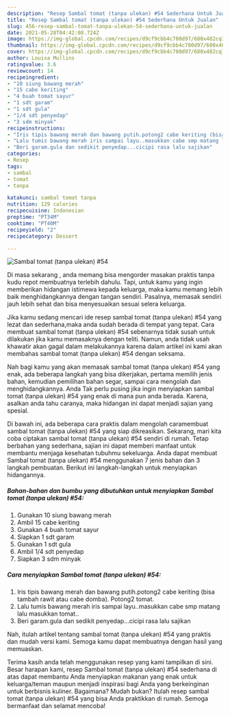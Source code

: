 ```yaml
---
description: "Resep Sambal tomat (tanpa ulekan) #54 Sederhana Untuk Jualan"
title: "Resep Sambal tomat (tanpa ulekan) #54 Sederhana Untuk Jualan"
slug: 456-resep-sambal-tomat-tanpa-ulekan-54-sederhana-untuk-jualan
date: 2021-05-28T04:42:08.724Z
image: https://img-global.cpcdn.com/recipes/d9cf9cbb4c780d97/680x482cq70/sambal-tomat-tanpa-ulekan-54-foto-resep-utama.jpg
thumbnail: https://img-global.cpcdn.com/recipes/d9cf9cbb4c780d97/680x482cq70/sambal-tomat-tanpa-ulekan-54-foto-resep-utama.jpg
cover: https://img-global.cpcdn.com/recipes/d9cf9cbb4c780d97/680x482cq70/sambal-tomat-tanpa-ulekan-54-foto-resep-utama.jpg
author: Louisa Mullins
ratingvalue: 3.6
reviewcount: 14
recipeingredient:
- "10 siung bawang merah"
- "15 cabe keriting"
- "4 buah tomat sayur"
- "1 sdt garam"
- "1 sdt gula"
- "1/4 sdt penyedap"
- "3 sdm minyak"
recipeinstructions:
- "Iris tipis bawang merah dan bawang putih.potong2 cabe keriting (bisa tambah rawit atau cabe domba). Potong2 tomat."
- "Lalu tumis bawang merah iris sampai layu..masukkan cabe smp matang lalu masukkan tomat.."
- "Beri garam.gula dan sedikit penyedap...cicipi rasa lalu sajikan"
categories:
- Resep
tags:
- sambal
- tomat
- tanpa

katakunci: sambal tomat tanpa 
nutrition: 129 calories
recipecuisine: Indonesian
preptime: "PT34M"
cooktime: "PT40M"
recipeyield: "2"
recipecategory: Dessert

---
```



![Sambal tomat (tanpa ulekan) #54](https://img-global.cpcdn.com/recipes/d9cf9cbb4c780d97/680x482cq70/sambal-tomat-tanpa-ulekan-54-foto-resep-utama.jpg)

Di masa  sekarang , anda memang bisa mengorder masakan praktis tanpa kudu repot membuatnya terlebih dahulu. Tapi, untuk kamu yang ingin memberikan hidangan istimewa kepada keluarga, maka kamu memang lebih baik menghidangkannya dengan tangan sendiri. Pasalnya, memasak sendiri jauh lebih sehat dan bisa menyesuaikan sesuai selera keluarga.

Jika kamu sedang mencari ide resep sambal tomat (tanpa ulekan) #54 yang lezat dan sederhana,maka anda sudah berada di tempat yang tepat. Cara membuat sambal tomat (tanpa ulekan) #54  sebenarnya tidak susah untuk dilakukan jika kamu memasaknya dengan teliti. Namun, anda tidak usah khawatir akan gagal dalam melakukannya 
karena dalam artikel ini kami akan membahas sambal tomat (tanpa ulekan) #54 dengan seksama.  



Nah bagi kamu yang akan memasak sambal tomat (tanpa ulekan) #54 yang enak, ada beberapa langkah yang bisa dikerjakan, pertama memilih jenis bahan, kemudian pemilihan bahan segar, sampai cara mengolah dan menghidangkannya. Anda Tak perlu pusing jika ingin menyiapkan sambal tomat (tanpa ulekan) #54 yang enak di mana pun anda berada. Karena, asalkan anda  tahu caranya, maka hidangan ini dapat menjadi sajian yang spesial.

Di bawah ini, ada beberapa cara praktis  dalam mengolah caramembuat sambal tomat (tanpa ulekan) #54 yang siap dikreasikan. Sekarang, mari kita coba ciptakan sambal tomat (tanpa ulekan) #54 sendiri di rumah. Tetap berbahan yang sederhana, sajian ini dapat memberi manfaat untuk membantu menjaga kesehatan tubuhmu sekeluarga. Anda dapat membuat Sambal tomat (tanpa ulekan) #54 menggunakan 7 jenis bahan dan 3 langkah pembuatan. Berikut ini langkah-langkah untuk menyiapkan hidangannya.

<!--inarticleads1-->

##### Bahan-bahan dan bumbu yang dibutuhkan untuk menyiapkan Sambal tomat (tanpa ulekan) #54:

1. Gunakan 10 siung bawang merah
1. Ambil 15 cabe keriting
1. Gunakan 4 buah tomat sayur
1. Siapkan 1 sdt garam
1. Gunakan 1 sdt gula
1. Ambil 1/4 sdt penyedap
1. Siapkan 3 sdm minyak




<!--inarticleads2-->

##### Cara menyiapkan Sambal tomat (tanpa ulekan) #54:

1. Iris tipis bawang merah dan bawang putih.potong2 cabe keriting (bisa tambah rawit atau cabe domba). Potong2 tomat.
1. Lalu tumis bawang merah iris sampai layu..masukkan cabe smp matang lalu masukkan tomat..
1. Beri garam.gula dan sedikit penyedap...cicipi rasa lalu sajikan




Nah, itulah artikel tentang  sambal tomat (tanpa ulekan) #54  yang praktis dan mudah versi kami. Semoga kamu dapat membuatnya dengan hasil yang memuaskan. 

Terima kasih anda telah menggunakan resep yang kami tampilkan di sini. Besar harapan kami, resep  Sambal tomat (tanpa ulekan) #54 sederhana di atas dapat membantu Anda menyiapkan makanan yang enak untuk keluarga/teman maupun menjadi inspirasi bagi Anda yang berkeinginan untuk berbisnis kuliner. Bagaimana? Mudah bukan? Itulah resep sambal tomat (tanpa ulekan) #54 yang bisa Anda praktikkan di rumah. Semoga bermanfaat dan selamat mencoba!

